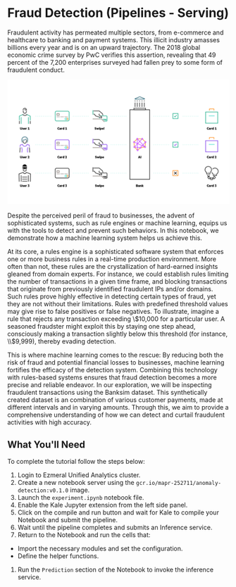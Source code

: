 # Fraud Detection (Pipelines - Serving)

Fraudulent activity has permeated multiple sectors, from e-commerce and healthcare to banking and payment systems. This illicit industry amasses billions every year and is on an upward trajectory. The 2018 global economic crime survey by PwC verifies this assertion, revealing that 49 percent of the 7,200 enterprises surveyed had fallen prey to some form of fraudulent conduct.

![fraud-detection-banking](images/artboard.png)

Despite the perceived peril of fraud to businesses, the advent of sophisticated systems, such as rule engines or machine learning, equips us with the tools to detect and prevent such behaviors. In this notebook, we demonstrate how a machine learning system helps us achieve this.

At its core, a rules engine is a sophisticated software system that enforces one or more business rules in a real-time production environment. More often than not, these rules are the crystallization of hard-earned insights gleaned from domain experts. For instance, we could establish rules limiting the number of transactions in a given time frame, and blocking transactions that originate from previously identified fraudulent IPs and/or domains. Such rules prove highly effective in detecting certain types of fraud, yet they are not without their limitations. Rules with predefined threshold values may give rise to false positives or false negatives. To illustrate, imagine a rule that rejects any transaction exceeding \\$10,000 for a particular user. A seasoned fraudster might exploit this by staying one step ahead, consciously making a transaction slightly below this threshold (for instance, \\$9,999), thereby evading detection.

This is where machine learning comes to the rescue: By reducing both the risk of fraud and potential financial losses to businesses, machine learning fortifies the efficacy of the detection system. Combining this technology with rules-based systems ensures that fraud detection becomes a more precise and reliable endeavor. In our exploration, we will be inspecting fraudulent transactions using the Banksim dataset. This synthetically created dataset is an combination of various customer payments, made at different intervals and in varying amounts. Through this, we aim to provide a comprehensive understanding of how we can detect and curtail fraudulent activities with high accuracy.

## What You'll Need

To complete the tutorial follow the steps below:

1. Login to Ezmeral Unified Analytics cluster.
1. Create a new notebook server using the `gcr.io/mapr-252711/anomaly-detection:v0.1.0` image.
1. Launch the `experiment.ipynb` notebook file.
1. Enable the Kale Jupyter extension from the left side panel.
1. Click on the compile and run button and wait for Kale to compile your Notebook and submit the pipeline.
1. Wait until the pipeline completes and submits an Inference service.
1. Return to the Notebook and run the cells that:
  - Import the necessary modules and set the configuration.
  - Define the helper functions.
1. Run the `Prediction` section of the Notebook to invoke the inference service.
